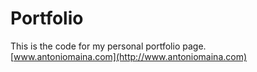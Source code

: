 # Portfolio  
This is the code for my personal portfolio page.  
[www.antoniomaina.com](http://www.antoniomaina.com)
